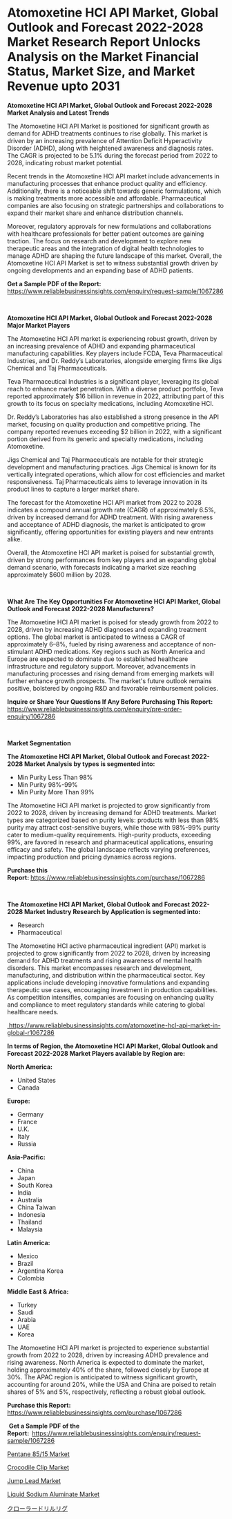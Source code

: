 <p><h1>Atomoxetine HCl API Market, Global Outlook and Forecast 2022-2028 Market Research Report Unlocks Analysis on the Market Financial Status, Market Size, and Market Revenue upto 2031</h1></p><p><strong>Atomoxetine HCl API Market, Global Outlook and Forecast 2022-2028 Market Analysis and Latest Trends</strong></p>
<p><p>The Atomoxetine HCl API Market is positioned for significant growth as demand for ADHD treatments continues to rise globally. This market is driven by an increasing prevalence of Attention Deficit Hyperactivity Disorder (ADHD), along with heightened awareness and diagnosis rates. The CAGR is projected to be 5.1% during the forecast period from 2022 to 2028, indicating robust market potential.</p><p>Recent trends in the Atomoxetine HCl API market include advancements in manufacturing processes that enhance product quality and efficiency. Additionally, there is a noticeable shift towards generic formulations, which is making treatments more accessible and affordable. Pharmaceutical companies are also focusing on strategic partnerships and collaborations to expand their market share and enhance distribution channels.</p><p>Moreover, regulatory approvals for new formulations and collaborations with healthcare professionals for better patient outcomes are gaining traction. The focus on research and development to explore new therapeutic areas and the integration of digital health technologies to manage ADHD are shaping the future landscape of this market. Overall, the Atomoxetine HCl API Market is set to witness substantial growth driven by ongoing developments and an expanding base of ADHD patients.</p></p>
<p><strong>Get a Sample PDF of the Report:&nbsp;</strong> <a href="https://www.reliablebusinessinsights.com/enquiry/request-sample/1067286">https://www.reliablebusinessinsights.com/enquiry/request-sample/1067286</a></p>
<p>&nbsp;</p>
<p><strong>Atomoxetine HCl API Market, Global Outlook and Forecast 2022-2028 Major Market Players</strong></p>
<p><p>The Atomoxetine HCl API market is experiencing robust growth, driven by an increasing prevalence of ADHD and expanding pharmaceutical manufacturing capabilities. Key players include FCDA, Teva Pharmaceutical Industries, and Dr. Reddy’s Laboratories, alongside emerging firms like Jigs Chemical and Taj Pharmaceuticals.</p><p>Teva Pharmaceutical Industries is a significant player, leveraging its global reach to enhance market penetration. With a diverse product portfolio, Teva reported approximately $16 billion in revenue in 2022, attributing part of this growth to its focus on specialty medications, including Atomoxetine HCl.</p><p>Dr. Reddy’s Laboratories has also established a strong presence in the API market, focusing on quality production and competitive pricing. The company reported revenues exceeding $2 billion in 2022, with a significant portion derived from its generic and specialty medications, including Atomoxetine.</p><p>Jigs Chemical and Taj Pharmaceuticals are notable for their strategic development and manufacturing practices. Jigs Chemical is known for its vertically integrated operations, which allow for cost efficiencies and market responsiveness. Taj Pharmaceuticals aims to leverage innovation in its product lines to capture a larger market share.</p><p>The forecast for the Atomoxetine HCl API market from 2022 to 2028 indicates a compound annual growth rate (CAGR) of approximately 6.5%, driven by increased demand for ADHD treatment. With rising awareness and acceptance of ADHD diagnosis, the market is anticipated to grow significantly, offering opportunities for existing players and new entrants alike.</p><p>Overall, the Atomoxetine HCl API market is poised for substantial growth, driven by strong performances from key players and an expanding global demand scenario, with forecasts indicating a market size reaching approximately $600 million by 2028.</p></p>
<p>&nbsp;</p>
<p><strong>What Are The Key Opportunities For Atomoxetine HCl API Market, Global Outlook and Forecast 2022-2028 Manufacturers?</strong></p>
<p><p>The Atomoxetine HCl API market is poised for steady growth from 2022 to 2028, driven by increasing ADHD diagnoses and expanding treatment options. The global market is anticipated to witness a CAGR of approximately 6–8%, fueled by rising awareness and acceptance of non-stimulant ADHD medications. Key regions such as North America and Europe are expected to dominate due to established healthcare infrastructure and regulatory support. Moreover, advancements in manufacturing processes and rising demand from emerging markets will further enhance growth prospects. The market's future outlook remains positive, bolstered by ongoing R&D and favorable reimbursement policies.</p></p>
<p><strong>Inquire or Share Your Questions If Any Before Purchasing This Report:</strong> <a href="https://www.reliablebusinessinsights.com/enquiry/pre-order-enquiry/1067286">https://www.reliablebusinessinsights.com/enquiry/pre-order-enquiry/1067286</a></p>
<p>&nbsp;</p>
<p><strong>Market Segmentation</strong></p>
<p><strong>The Atomoxetine HCl API Market, Global Outlook and Forecast 2022-2028 Market Analysis by types is segmented into:</strong></p>
<p><ul><li>Min Purity Less Than 98%</li><li>Min Purity 98%-99%</li><li>Min Purity More Than 99%</li></ul></p>
<p><p>The Atomoxetine HCl API market is projected to grow significantly from 2022 to 2028, driven by increasing demand for ADHD treatments. Market types are categorized based on purity levels: products with less than 98% purity may attract cost-sensitive buyers, while those with 98%-99% purity cater to medium-quality requirements. High-purity products, exceeding 99%, are favored in research and pharmaceutical applications, ensuring efficacy and safety. The global landscape reflects varying preferences, impacting production and pricing dynamics across regions.</p></p>
<p><strong>Purchase this Report:&nbsp;</strong><a href="https://www.reliablebusinessinsights.com/purchase/1067286">https://www.reliablebusinessinsights.com/purchase/1067286</a></p>
<p>&nbsp;</p>
<p><strong>The Atomoxetine HCl API Market, Global Outlook and Forecast 2022-2028 Market Industry Research by Application is segmented into:</strong></p>
<p><ul><li>Research</li><li>Pharmaceutical</li></ul></p>
<p><p>The Atomoxetine HCl active pharmaceutical ingredient (API) market is projected to grow significantly from 2022 to 2028, driven by increasing demand for ADHD treatments and rising awareness of mental health disorders. This market encompasses research and development, manufacturing, and distribution within the pharmaceutical sector. Key applications include developing innovative formulations and expanding therapeutic use cases, encouraging investment in production capabilities. As competition intensifies, companies are focusing on enhancing quality and compliance to meet regulatory standards while catering to global healthcare needs.</p></p>
<p><a href="https://www.reliablebusinessinsights.com/atomoxetine-hcl-api-market-in-global-r1067286">&nbsp;https://www.reliablebusinessinsights.com/atomoxetine-hcl-api-market-in-global-r1067286</a></p>
<p><strong>In terms of Region, the Atomoxetine HCl API Market, Global Outlook and Forecast 2022-2028 Market Players available by Region are:</strong></p>
<p>
    <p> <strong> North America: </strong>
        <ul>
            <li>United States</li>
            <li>Canada</li>
        </ul>
        </p> 
    <p> <strong> Europe: </strong>
        <ul>
            <li>Germany</li>
            <li>France</li>
            <li>U.K.</li>
            <li>Italy</li>
            <li>Russia</li>
        </ul>
        </p> 
    <p> <strong> Asia-Pacific: </strong>
        <ul>
            <li>China</li>
            <li>Japan</li>
            <li>South Korea</li>
            <li>India</li>
            <li>Australia</li>
            <li>China Taiwan</li>
            <li>Indonesia</li>
            <li>Thailand</li>
            <li>Malaysia</li>
        </ul>
        </p> 
    <p> <strong> Latin America: </strong>
        <ul>
            <li>Mexico</li>
            <li>Brazil</li>
            <li>Argentina Korea</li>
            <li>Colombia</li>
        </ul>
        </p> 
    <p> <strong> Middle East & Africa: </strong>
        <ul>
            <li>Turkey</li>
            <li>Saudi</li>
            <li>Arabia</li>
            <li>UAE</li>
            <li>Korea</li>
        </ul>
    </p>
    </p>
<p><p>The Atomoxetine HCl API market is projected to experience substantial growth from 2022 to 2028, driven by increasing ADHD prevalence and rising awareness. North America is expected to dominate the market, holding approximately 40% of the share, followed closely by Europe at 30%. The APAC region is anticipated to witness significant growth, accounting for around 20%, while the USA and China are poised to retain shares of 5% and 5%, respectively, reflecting a robust global outlook.</p></p>
<p><strong>Purchase this Report: </strong><a href="https://www.reliablebusinessinsights.com/purchase/1067286">https://www.reliablebusinessinsights.com/purchase/1067286</a></p>
<p>&nbsp;<strong>Get a Sample PDF of the Report:&nbsp;&nbsp;</strong><a href="https://www.reliablebusinessinsights.com/enquiry/request-sample/1067286">https://www.reliablebusinessinsights.com/enquiry/request-sample/1067286</a></p>
<p><strong></strong></p>
<p><p><a href="https://issuu.com/reportprime-2/docs/pentane-8515-market-size-2030.pptx_784dbb908db748">Pentane 85/15 Market</a></p><p><a href="https://www.linkedin.com/pulse/crocodile-clip-industry-analysis-report-its-market-size-share-ioh4e?trackingId=JhGGUNjGSjejyNBPT%2B7A0Q%3D%3D">Crocodile Clip Market</a></p><p><a href="https://www.linkedin.com/pulse/jump-lead-market-size-growing-cagr-9-report-covers-analysis-hgvge?trackingId=6mYpY%2BG%2FSumgkEkcuxI3YA%3D%3D">Jump Lead Market</a></p><p><a href="https://medium.com/@rodromyiai/global-liquid-sodium-aluminate-market-analysis-key-market-trends-and-future-projections-2024-14c3719b19ea">Liquid Sodium Aluminate Market</a></p><p><a href="https://medium.com/@lindakreitz2023/%E3%82%AF%E3%83%AD%E3%83%BC%E3%83%A9%E3%83%BC%E3%83%9C%E3%83%BC%E3%83%AA%E3%83%B3%E3%82%B0%E3%83%AA%E3%82%B0%E5%B8%82%E5%A0%B4%E3%81%AE%E8%A6%8F%E6%A8%A1%E3%81%A8%E3%82%B7%E3%82%A7%E3%82%A2%E5%88%86%E6%9E%90-%E6%88%90%E9%95%B7%E3%83%88%E3%83%AC%E3%83%B3%E3%83%89%E3%81%A8%E4%BA%88%E6%B8%AC-2024%E5%B9%B4-2031%E5%B9%B4-449089294669">クローラードリルリグ</a></p></p>